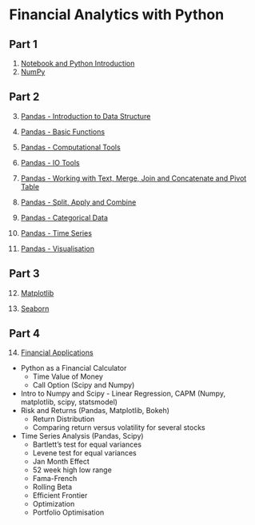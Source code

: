 # Financial Analytics with Python

## Part 1
1. [Notebook and Python Introduction](https://nbviewer.jupyter.org/github/anthonyng2/financial_analytics_python/blob/master/Lesson%201-1%20-%20Notebook%20%26%20Python%20Intro.ipynb)
2. [NumPy](https://nbviewer.jupyter.org/github/anthonyng2/financial_analytics_python/blob/master/Lesson%201-2%20-%20Numpy.ipynb)

## Part 2
3. [Pandas - Introduction to Data Structure](https://nbviewer.jupyter.org/github/anthonyng2/financial_analytics_python/blob/master/Lesson%202-1%20-%20Pandas.%20Introduction%20to%20Data%20Structures.ipynb)

4. [Pandas - Basic Functions](https://nbviewer.jupyter.org/github/anthonyng2/financial_analytics_python/blob/master/Lesson%202-2%20-%20Pandas.%20Basic%20Functions%2C%20Indexing%20and%20Selecting%20Data.ipynb)

5. [Pandas - Computational Tools](https://nbviewer.jupyter.org/github/anthonyng2/financial_analytics_python/blob/master/Lesson%202-3%20-%20Pandas.%20Computational%20Tools%20and%20Working%20with%20Missing%20Data.ipynb)

6. [Pandas - IO Tools](https://nbviewer.jupyter.org/github/anthonyng2/financial_analytics_python/blob/master/Lesson%202-4%20-%20Pandas.%20IO%20Tools.ipynb)

7. [Pandas - Working with Text, Merge, Join and Concatenate and Pivot Table](https://nbviewer.jupyter.org/github/anthonyng2/financial_analytics_python/blob/master/Lesson%202-5%20-%20Pandas.%20Text%2C%20Merge%2C%20Join%2C%20Concatenate%2C%20Reshaping%20and%20Pivot%20Table.ipynb)

8. [Pandas - Split, Apply and Combine](https://nbviewer.jupyter.org/github/anthonyng2/financial_analytics_python/blob/master/Lesson%202-6%20-%20Pandas.%20Data%20Aggregation%20%26%20Groupby.ipynb)

9. [Pandas - Categorical Data](https://nbviewer.jupyter.org/github/anthonyng2/financial_analytics_python/blob/master/Lesson%202-7%20-%20Pandas.%20Categorical%20Data.ipynb)

10. [Pandas - Time Series](https://nbviewer.jupyter.org/github/anthonyng2/financial_analytics_python/blob/master/Lesson%202-8%20-%20Pandas.%20Time%20Series.ipynb)

11. [Pandas - Visualisation](https://nbviewer.jupyter.org/github/anthonyng2/financial_analytics_python/blob/master/Lesson%202-9%20-%20Pandas.%20Plotting%20%26%20Visualisation.ipynb)

## Part 3
12. [Matplotlib](https://nbviewer.jupyter.org/github/anthonyng2/financial_analytics_python/blob/master/Lesson%203-1%20-%20Matplotlib.ipynb)

13. [Seaborn](https://nbviewer.jupyter.org/github/anthonyng2/financial_analytics_python/blob/master/Lesson%203-2%20-%20Seaborn.ipynb)

## Part 4 

14. [Financial Applications](https://github.com/anthonyng2/financial_analytics_python/blob/master/Lesson%209-1%20-%20Financial%20Application.ipynb)
   * Python as a Financial Calculator
      * Time Value of Money
      * Call Option (Scipy and Numpy)
   * Intro to Numpy and Scipy - Linear Regression, CAPM (Numpy, matplotlib, scipy, statsmodel)
   * Risk and Returns (Pandas, Matplotlib, Bokeh)
      * Return Distribution
      * Comparing return versus volatility for several stocks
   * Time Series Analysis (Pandas, Scipy)
      * Bartlett’s test for equal variances
      * Levene test for equal variances
      * Jan Month Effect
      * 52 week high low range
      * Fama-French
      * Rolling Beta
      * Efficient Frontier
      * Optimization
      * Portfolio Optimisation
